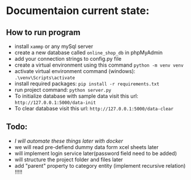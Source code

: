 # Documentaion current state:

## How to run program
- install `xammp` or any mySql server
- create a new database called `online_shop_db` in phpMyAdmin
- add your connection strings to config.py file
- create a virtual environment using this command `python -m venv venv`
- activate virtual environment command (windows): `.\venv\Scripts\activate`
- install required packages: `pip install -r requirements.txt`
- run project command: `python server.py`
- To initialize database with sample data visit this url: `http://127.0.0.1:5000/data-init`
- To clear database visit this url: `http://127.0.0.1:5000/data-clear`

## Todo: 
- *I will automate these things later with docker* 
- we will read pre-defiend dummy data form xcel sheets later
- will implement login service later(password field need to be added)
- will structure the project folder and files later
- add "parent" property to category entity (implement recursive relation) !!!!!